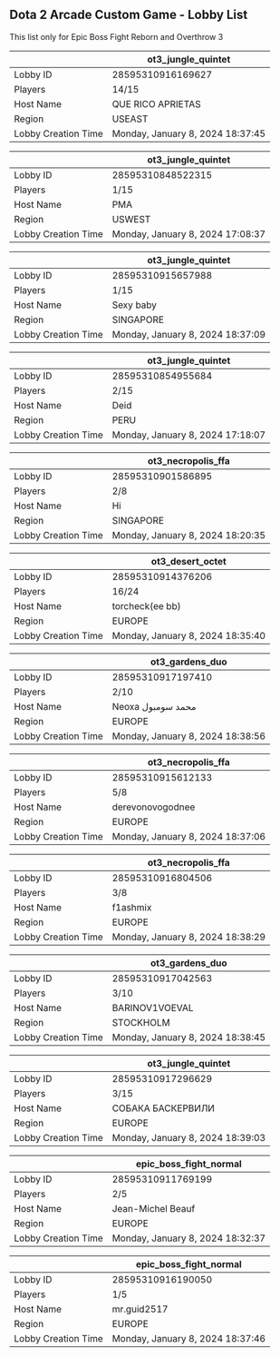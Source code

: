 ## Dota 2 Arcade Custom Game - Lobby List

This list only for Epic Boss Fight Reborn and Overthrow 3

|  | ot3_jungle_quintet |
| ------ | ------ |
| Lobby ID | 28595310916169627 |
| Players | 14/15 |
| Host Name | QUE RICO APRIETAS |
| Region | USEAST |
| Lobby Creation Time | Monday, January 8, 2024 18:37:45 |


|  | ot3_jungle_quintet |
| ------ | ------ |
| Lobby ID | 28595310848522315 |
| Players | 1/15 |
| Host Name | PMA |
| Region | USWEST |
| Lobby Creation Time | Monday, January 8, 2024 17:08:37 |


|  | ot3_jungle_quintet |
| ------ | ------ |
| Lobby ID | 28595310915657988 |
| Players | 1/15 |
| Host Name | Sexy baby |
| Region | SINGAPORE |
| Lobby Creation Time | Monday, January 8, 2024 18:37:09 |


|  | ot3_jungle_quintet |
| ------ | ------ |
| Lobby ID | 28595310854955684 |
| Players | 2/15 |
| Host Name | Deid |
| Region | PERU |
| Lobby Creation Time | Monday, January 8, 2024 17:18:07 |


|  | ot3_necropolis_ffa |
| ------ | ------ |
| Lobby ID | 28595310901586895 |
| Players | 2/8 |
| Host Name | Hi |
| Region | SINGAPORE |
| Lobby Creation Time | Monday, January 8, 2024 18:20:35 |


|  | ot3_desert_octet |
| ------ | ------ |
| Lobby ID | 28595310914376206 |
| Players | 16/24 |
| Host Name | torcheck(ee bb) |
| Region | EUROPE |
| Lobby Creation Time | Monday, January 8, 2024 18:35:40 |


|  | ot3_gardens_duo |
| ------ | ------ |
| Lobby ID | 28595310917197410 |
| Players | 2/10 |
| Host Name | Neoxa محمد سومبول |
| Region | EUROPE |
| Lobby Creation Time | Monday, January 8, 2024 18:38:56 |


|  | ot3_necropolis_ffa |
| ------ | ------ |
| Lobby ID | 28595310915612133 |
| Players | 5/8 |
| Host Name | derevonovogodnee |
| Region | EUROPE |
| Lobby Creation Time | Monday, January 8, 2024 18:37:06 |


|  | ot3_necropolis_ffa |
| ------ | ------ |
| Lobby ID | 28595310916804506 |
| Players | 3/8 |
| Host Name | f1ashmix |
| Region | EUROPE |
| Lobby Creation Time | Monday, January 8, 2024 18:38:29 |


|  | ot3_gardens_duo |
| ------ | ------ |
| Lobby ID | 28595310917042563 |
| Players | 3/10 |
| Host Name | BARINOV1VOEVAL |
| Region | STOCKHOLM |
| Lobby Creation Time | Monday, January 8, 2024 18:38:45 |


|  | ot3_jungle_quintet |
| ------ | ------ |
| Lobby ID | 28595310917296629 |
| Players | 3/15 |
| Host Name | СОБАКА БАСКЕРВИЛИ |
| Region | EUROPE |
| Lobby Creation Time | Monday, January 8, 2024 18:39:03 |


|  | epic_boss_fight_normal |
| ------ | ------ |
| Lobby ID | 28595310911769199 |
| Players | 2/5 |
| Host Name | Jean-Michel Beauf |
| Region | EUROPE |
| Lobby Creation Time | Monday, January 8, 2024 18:32:37 |


|  | epic_boss_fight_normal |
| ------ | ------ |
| Lobby ID | 28595310916190050 |
| Players | 1/5 |
| Host Name | mr.guid2517 |
| Region | EUROPE |
| Lobby Creation Time | Monday, January 8, 2024 18:37:46 |


